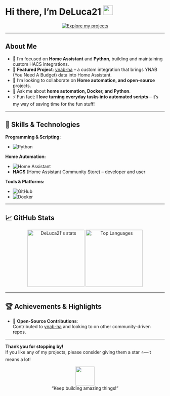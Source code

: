 # Hi there, I’m **DeLuca21** <img src="https://media.giphy.com/media/hvRJCLFzcasrR4ia7z/giphy.gif" width="30px">

<p align="center">
  <!-- Explore Projects -->
  <a href="https://github.com/DeLuca21?tab=repositories">
    <img src="https://img.shields.io/badge/-Explore%20my%20Projects-181717?style=flat-square&logo=GitHub&logoColor=white" alt="Explore my projects" />
  </a>
</p>

---

## About Me

- 🌱 I’m focused on **Home Assistant** and **Python**, building and maintaining custom HACS integrations.
- 🔌 **Featured Project**: [ynab-ha](https://github.com/DeLuca21/ynab-ha) – a custom integration that brings YNAB (You Need A Budget) data into Home Assistant.
- 👯 I’m looking to collaborate on **Home automation, and open-source** projects.
- 💬 Ask me about **home automation, Docker, and Python**.
- ⚡ Fun fact: **I love turning everyday tasks into automated scripts**—it’s my way of saving time for the fun stuff!

---

## 🚀 Skills & Technologies

**Programming & Scripting:**
- ![Python](https://img.shields.io/badge/Python-3776AB?style=flat&logo=python&logoColor=white)

**Home Automation:**
- ![Home Assistant](https://img.shields.io/badge/Home%20Assistant-41BDF5?style=flat&logo=homeassistant&logoColor=white)
- **HACS** (Home Assistant Community Store) – developer and user

**Tools & Platforms:**
- ![GitHub](https://img.shields.io/badge/GitHub-181717?style=flat&logo=github&logoColor=white)
- ![Docker](https://img.shields.io/badge/Docker-2496ED?style=flat&logo=docker&logoColor=white)

---

## 📈 GitHub Stats

<p align="center">
  <img height="180em" src="https://github-readme-stats.vercel.app/api?username=DeLuca21&show_icons=true&count_private=true&theme=tokyonight" alt="DeLuca21's stats" />
  
  <img height="180em" src="https://github-readme-stats.vercel.app/api/top-langs/?username=DeLuca21&layout=compact&theme=tokyonight" alt="Top Languages" />
</p>

---

## 🏆 Achievements & Highlights

- 🥇 **Open-Source Contributions**:  
  Contributed to [ynab-ha](https://github.com/DeLuca21/ynab-ha) and looking to on other community-driven repos.

---

**Thank you for stopping by!**  
If you like any of my projects, please consider giving them a star ⭐—it means a lot!

<p align="center">
  <img src="https://media.giphy.com/media/LnQjpWaON8nhr21vNW/giphy.gif" width="60">
  <br>“Keep building amazing things!”
</p>
